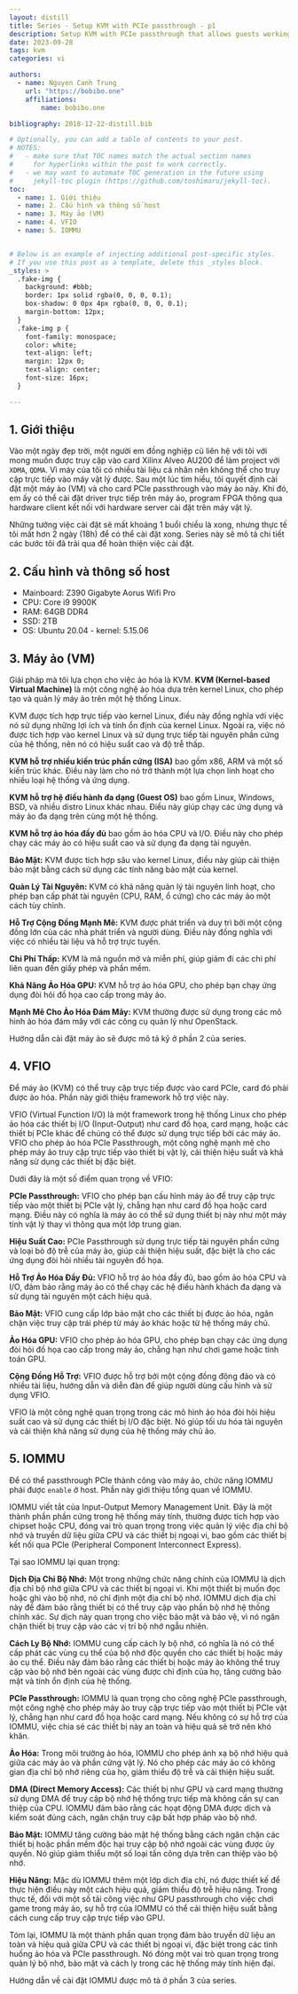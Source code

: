 ```yaml
---
layout: distill
title: Series - Setup KVM with PCIe passthrough - p1
description: Setup KVM with PCIe passthrough that allows guests working in a virtual machine and still interact with PCIe card. This model can be used in firmware development.
date: 2023-09-28
tags: kvm
categories: vi

authors:
  - name: Nguyen Canh Trung
    url: "https://bobibo.one"
    affiliations:
        name: bobibo.one

bibliography: 2018-12-22-distill.bib

# Optionally, you can add a table of contents to your post.
# NOTES:
#   - make sure that TOC names match the actual section names
#     for hyperlinks within the post to work correctly.
#   - we may want to automate TOC generation in the future using
#     jekyll-toc plugin (https://github.com/toshimaru/jekyll-toc).
toc:
  - name: 1. Giới thiệu
  - name: 2. Cấu hình và thông số host
  - name: 3. Máy ảo (VM)
  - name: 4. VFIO
  - name: 5. IOMMU


# Below is an example of injecting additional post-specific styles.
# If you use this post as a template, delete this _styles block.
_styles: >
  .fake-img {
    background: #bbb;
    border: 1px solid rgba(0, 0, 0, 0.1);
    box-shadow: 0 0px 4px rgba(0, 0, 0, 0.1);
    margin-bottom: 12px;
  }
  .fake-img p {
    font-family: monospace;
    color: white;
    text-align: left;
    margin: 12px 0;
    text-align: center;
    font-size: 16px;
  }

---
```

## 1. Giới thiệu

Vào một ngày đẹp trời, một người em đồng nghiệp cũ liên hệ với tôi với mong muốn được truy cập vào card Xilinx Alveo AU200 để làm project với `XDMA`, `QDMA`. Vì máy của tôi có nhiều tài liệu cá nhân nên không thể cho truy cập trực tiếp vào máy vật lý được. Sau một lúc tìm hiểu, tôi quyết định cài đặt một máy ảo (VM) và cho card PCIe passthrough vào máy ảo này. Khi đó, em ấy có thể cài đặt driver trực tiếp trên máy ảo, program FPGA thông qua hardware client kết nối với hardware server cài đặt trên máy vật lý. 

Những tưởng việc cài đặt sẽ mất khoảng 1 buổi chiều là xong, nhưng thực tế tôi mất hơn 2 ngày (18h) để có thể cài đặt xong. Series này sẽ mô tả chi tiết các bước tôi đã trải qua để hoàn thiện việc cài đặt. 

## 2. Cấu hình và thông số host

* Mainboard: Z390 Gigabyte Aorus Wifi Pro
* CPU: Core i9 9900K
* RAM: 64GB DDR4
* SSD: 2TB
* OS: Ubuntu 20.04 - kernel: 5.15.06

## 3. Máy ảo (VM)

Giải pháp mà tôi lựa chọn cho việc ảo hóa là KVM. **KVM (Kernel-based Virtual Machine)** là một công nghệ ảo hóa dựa trên kernel Linux, cho phép tạo và quản lý máy ảo trên một hệ thống Linux. 

KVM được tích hợp trực tiếp vào kernel Linux, điều này đồng nghĩa với việc nó sử dụng những lợi ích và tính ổn định của kernel Linux. Ngoài ra, việc nó được tích hợp vào kernel Linux và sử dụng trực tiếp tài nguyên phần cứng của hệ thống, nên nó có hiệu suất cao và độ trễ thấp.

**KVM hỗ trợ nhiều kiến trúc phần cứng (ISA)** bao gồm x86, ARM và một số kiến trúc khác. Điều này làm cho nó trở thành một lựa chọn linh hoạt cho nhiều loại hệ thống và ứng dụng.

**KVM hỗ trợ hệ điều hành đa dạng (Guest OS)** bao gồm Linux, Windows, BSD, và nhiều distro Linux khác nhau. Điều này giúp chạy các ứng dụng và máy ảo đa dạng trên cùng một hệ thống.

**KVM hỗ trợ ảo hóa đầy đủ** bao gồm ảo hóa CPU và I/O. Điều này cho phép chạy các máy ảo có hiệu suất cao và sử dụng đa dạng tài nguyên.

**Bảo Mật:** KVM được tích hợp sâu vào kernel Linux, điều này giúp cải thiện bảo mật bằng cách sử dụng các tính năng bảo mật của kernel.

**Quản Lý Tài Nguyên:** KVM có khả năng quản lý tài nguyên linh hoạt, cho phép bạn cấp phát tài nguyên (CPU, RAM, ổ cứng) cho các máy ảo một cách tùy chỉnh.

**Hỗ Trợ Cộng Đồng Mạnh Mẽ:** KVM được phát triển và duy trì bởi một cộng đồng lớn của các nhà phát triển và người dùng. Điều này đồng nghĩa với việc có nhiều tài liệu và hỗ trợ trực tuyến.

**Chi Phí Thấp:** KVM là mã nguồn mở và miễn phí, giúp giảm đi các chi phí liên quan đến giấy phép và phần mềm.

**Khả Năng Ảo Hóa GPU:** KVM hỗ trợ ảo hóa GPU, cho phép bạn chạy ứng dụng đòi hỏi đồ họa cao cấp trong máy ảo.

**Mạnh Mẽ Cho Ảo Hóa Đám Mây:** KVM thường được sử dụng trong các mô hình ảo hóa đám mây với các công cụ quản lý như OpenStack.

Hướng dẫn cài đặt máy ảo sẽ được mô tả kỹ ở phần 2 của series.


## 4. VFIO

Để máy ảo (KVM) có thể truy cập trực tiếp được vào card PCIe, card đó phải được ảo hóa. Phần này giới thiệu framework hỗ trợ việc này. 

VFIO (Virtual Function I/O) là một framework trong hệ thống Linux cho phép ảo hóa các thiết bị I/O (Input-Output) như card đồ họa, card mạng, hoặc các thiết bị PCIe khác để chúng có thể được sử dụng trực tiếp bởi các máy ảo. VFIO cho phép ảo hóa PCIe Passthrough, một công nghệ mạnh mẽ cho phép máy ảo truy cập trực tiếp vào thiết bị vật lý, cải thiện hiệu suất và khả năng sử dụng các thiết bị đặc biệt.

Dưới đây là một số điểm quan trọng về VFIO:

**PCIe Passthrough:** VFIO cho phép bạn cấu hình máy ảo để truy cập trực tiếp vào một thiết bị PCIe vật lý, chẳng hạn như card đồ họa hoặc card mạng. Điều này có nghĩa là máy ảo có thể sử dụng thiết bị này như một máy tính vật lý thay vì thông qua một lớp trung gian.

**Hiệu Suất Cao:** PCIe Passthrough sử dụng trực tiếp tài nguyên phần cứng và loại bỏ độ trễ của máy ảo, giúp cải thiện hiệu suất, đặc biệt là cho các ứng dụng đòi hỏi nhiều tài nguyên đồ họa.

**Hỗ Trợ Ảo Hóa Đầy Đủ:** VFIO hỗ trợ ảo hóa đầy đủ, bao gồm ảo hóa CPU và I/O, đảm bảo rằng máy ảo có thể chạy các hệ điều hành khách đa dạng và sử dụng tài nguyên một cách hiệu quả.

**Bảo Mật:** VFIO cung cấp lớp bảo mật cho các thiết bị được ảo hóa, ngăn chặn việc truy cập trái phép từ máy ảo khác hoặc từ hệ thống máy chủ.

**Ảo Hóa GPU:** VFIO cho phép ảo hóa GPU, cho phép bạn chạy các ứng dụng đòi hỏi đồ họa cao cấp trong máy ảo, chẳng hạn như chơi game hoặc tính toán GPU.

**Cộng Đồng Hỗ Trợ:** VFIO được hỗ trợ bởi một cộng đồng đông đảo và có nhiều tài liệu, hướng dẫn và diễn đàn để giúp người dùng cấu hình và sử dụng VFIO.

VFIO là một công nghệ quan trọng trong các mô hình ảo hóa đòi hỏi hiệu suất cao và sử dụng các thiết bị I/O đặc biệt. Nó giúp tối ưu hóa tài nguyên và cải thiện khả năng sử dụng của hệ thống máy chủ ảo.


## 5. IOMMU

Để có thể passthrough PCIe thành công vào máy ảo, chức năng IOMMU phải được `enable` ở host. Phần này giới thiệu tổng quan về IOMMU.

IOMMU viết tắt của Input-Output Memory Management Unit. Đây là một thành phần phần cứng trong hệ thống máy tính, thường được tích hợp vào chipset hoặc CPU, đóng vai trò quan trọng trong việc quản lý việc địa chỉ bộ nhớ và truyền dữ liệu giữa CPU và các thiết bị ngoại vi, bao gồm các thiết bị kết nối qua PCIe (Peripheral Component Interconnect Express).

Tại sao IOMMU lại quan trọng:

**Dịch Địa Chỉ Bộ Nhớ:** Một trong những chức năng chính của IOMMU là dịch địa chỉ bộ nhớ giữa CPU và các thiết bị ngoại vi. Khi một thiết bị muốn đọc hoặc ghi vào bộ nhớ, nó chỉ định một địa chỉ bộ nhớ. IOMMU dịch địa chỉ này để đảm bảo rằng thiết bị có thể truy cập vào phần bộ nhớ hệ thống chính xác. Sự dịch này quan trọng cho việc bảo mật và bảo vệ, vì nó ngăn chặn thiết bị truy cập vào các vị trí bộ nhớ ngẫu nhiên.

**Cách Ly Bộ Nhớ:** IOMMU cung cấp cách ly bộ nhớ, có nghĩa là nó có thể cấp phát các vùng cụ thể của bộ nhớ độc quyền cho các thiết bị hoặc máy ảo cụ thể. Điều này đảm bảo rằng các thiết bị hoặc máy ảo không thể truy cập vào bộ nhớ bên ngoài các vùng được chỉ định của họ, tăng cường bảo mật và tính ổn định của hệ thống.

**PCIe Passthrough:** IOMMU là quan trọng cho công nghệ PCIe passthrough, một công nghệ cho phép máy ảo truy cập trực tiếp vào một thiết bị PCIe vật lý, chẳng hạn như card đồ họa hoặc card mạng. Nếu không có sự hỗ trợ của IOMMU, việc chia sẻ các thiết bị này an toàn và hiệu quả sẽ trở nên khó khăn.

**Ảo Hóa:** Trong môi trường ảo hóa, IOMMU cho phép ánh xạ bộ nhớ hiệu quả giữa các máy ảo và phần cứng vật lý. Nó cho phép các máy ảo có không gian địa chỉ bộ nhớ riêng của họ, giảm thiểu độ trễ và cải thiện hiệu suất.

**DMA (Direct Memory Access):** Các thiết bị như GPU và card mạng thường sử dụng DMA để truy cập bộ nhớ hệ thống trực tiếp mà không cần sự can thiệp của CPU. IOMMU đảm bảo rằng các hoạt động DMA được dịch và kiểm soát đúng cách, ngăn chặn truy cập bất hợp pháp vào bộ nhớ.

**Bảo Mật:** IOMMU tăng cường bảo mật hệ thống bằng cách ngăn chặn các thiết bị hoặc phần mềm độc hại truy cập bộ nhớ ngoài các vùng được ủy quyền. Nó giúp giảm thiểu một số loại tấn công dựa trên can thiệp vào bộ nhớ.

**Hiệu Năng:** Mặc dù IOMMU thêm một lớp dịch địa chỉ, nó được thiết kế để thực hiện điều này một cách hiệu quả, giảm thiểu độ trễ hiệu năng. Trong thực tế, đối với một số tải công việc như GPU passthrough cho việc chơi game trong máy ảo, sự hỗ trợ của IOMMU có thể cải thiện hiệu suất bằng cách cung cấp truy cập trực tiếp vào GPU.

Tóm lại, IOMMU là một thành phần quan trọng đảm bảo truyền dữ liệu an toàn và hiệu quả giữa CPU và các thiết bị ngoại vi, đặc biệt trong các tình huống ảo hóa và PCIe passthrough. Nó đóng một vai trò quan trọng trong quản lý bộ nhớ, bảo mật và cách ly trong các hệ thống máy tính hiện đại. 

Hướng dẫn về cài đặt IOMMU được mô tả ở phần 3 của series.